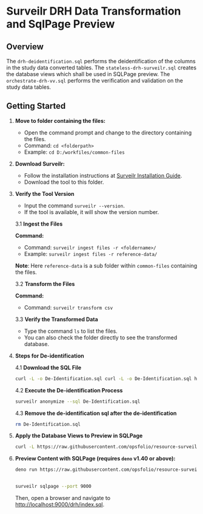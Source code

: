 # Surveilr DRH Data Transformation and SqlPage Preview

## Overview

The `drh-deidentification.sql` performs the deidentification of the columns in the study data converted tables. The `stateless-drh-surveilr.sql` creates the database views which shall be used in SQLPage preview. The `orchestrate-drh-vv.sql` performs the verification and validation on the study data tables.

## Getting Started

1. **Move to folder containing the files:**

   - Open the command prompt and change to the directory containing the files.
   - Command: `cd <folderpath>`
   - Example: `cd D:/workfiles/common-files`

2. **Download Surveilr:**

   - Follow the installation instructions at [Surveilr Installation Guide](https://docs.opsfolio.com/surveilr/how-to/installation-guide).
   - Download the tool to this folder.   

3. **Verify the Tool Version**

   - Input the command `surveilr --version`.
   - If the tool is available, it will show the version number.

   3.1 **Ingest the Files**

   **Command:**

   - Command: `surveilr ingest files -r <foldername>/`
   - Example: `surveilr ingest files -r reference-data/`

   **Note**: Here `reference-data` is a sub folder within `common-files` containing the files.

   3.2 **Transform the Files**

   **Command:**

   - Command: `surveilr transform csv`    

   3.3 **Verify the Transformed Data**

   - Type the command `ls` to list the files.
   - You can also check the folder directly to see the transformed database.

4. **Steps for De-identification**

   4.1 **Download the SQL File**   


   ```bash
   curl -L -o De-Identification.sql curl -L -o De-Identification.sql https://raw.githubusercontent.com/opsfolio/resource-surveillance-commons/service/diabetes-research-hub/de-identification/drh-deidentification.sql --ssl-no-revoke
   ```

   4.2 **Execute the De-identification Process**

   ```bash
   surveilr anonymize --sql De-Identification.sql 
   ```
   
   
   4.3 **Remove the de-identification sql after the de-identification**

   ```bash
   rm De-Identification.sql
   ```


5. **Apply the Database Views to Preview in SQLPage**

   ```bash
   curl -L https://raw.githubusercontent.com/opsfolio/resource-surveillance-commons/main/service/diabetes-research-hub/stateless-drh-surveilr.sql | sqlite3 resource-surveillance.sqlite.db   
   ```

6. **Preview Content with SQLPage (requires `deno` v1.40 or above):**

   ```bash
   deno run https://raw.githubusercontent.com/opsfolio/resource-surveillance-commons/main/service/diabetes-research-hub/ux.sql.ts | sqlite3 resource-surveillance.sqlite.db
     
   ```
   ```bash
   surveilr sqlpage --port 9000 
   ```
   Then, open a browser and navigate to [http://localhost:9000/drh/index.sql](http://localhost:9000/drh/index.sql).

